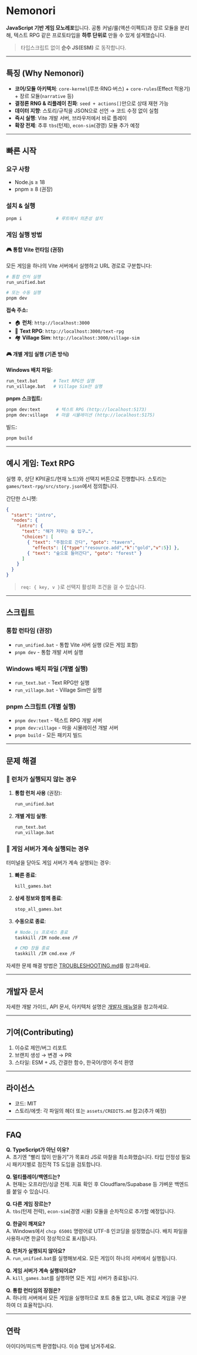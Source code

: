 # Nemonori

**JavaScript 기반 게임 모노레포**입니다. 공통 커널/룰(액션·이펙트)과 장르 모듈을 분리해, 텍스트 RPG 같은 프로토타입을 **하루 단위로** 만들 수 있게 설계했습니다.

> 타입스크립트 없이 **순수 JS(ESM)** 로 동작합니다.

---

## 특징 (Why Nemonori)

- **코어/모듈 아키텍처**: `core-kernel`(루프·RNG·버스) + `core-rules`(Effect 적용기) + 장르 모듈(`narrative` 등)
- **결정론 RNG & 리플레이 친화**: `seed + actions[]`만으로 상태 재현 가능
- **데이터 지향**: 스토리/규칙을 JSON으로 선언 → 코드 수정 없이 실험
- **즉시 실행**: Vite 개발 서버, 브라우저에서 바로 플레이
- **확장 전제**: 추후 `tbs`(턴제), `econ-sim`(경영) 모듈 추가 예정

---

## 빠른 시작

### 요구 사항

- Node.js ≥ 18
- pnpm ≥ 8 (권장)

### 설치 & 실행

```bash
pnpm i             # 루트에서 의존성 설치
```

### 게임 실행 방법

#### 🎮 **통합 Vite 런타임 (권장)**

모든 게임을 하나의 Vite 서버에서 실행하고 URL 경로로 구분합니다:

```bash
# 통합 런처 실행
run_unified.bat

# 또는 수동 실행
pnpm dev
```

**접속 주소:**
- 🏠 **런처**: `http://localhost:3000`
- 📖 **Text RPG**: `http://localhost:3000/text-rpg`
- 🏘️ **Village Sim**: `http://localhost:3000/village-sim`

#### 🎮 개별 게임 실행 (기존 방식)

**Windows 배치 파일:**
```bash
run_text.bat      # Text RPG만 실행
run_village.bat   # Village Sim만 실행
```

**pnpm 스크립트:**
```bash
pnpm dev:text      # 텍스트 RPG (http://localhost:5173)
pnpm dev:village   # 마을 시뮬레이션 (http://localhost:5175)
```

빌드:

```bash
pnpm build
```

---

## 예시 게임: Text RPG

실행 후, 상단 KPI(골드/현재 노드)와 선택지 버튼으로 진행합니다. 스토리는 `games/text-rpg/src/story.json`에서 정의합니다.

간단한 스니펫:

```json
{
  "start": "intro",
  "nodes": {
    "intro": {
      "text": "해가 저무는 숲 입구…",
      "choices": [
        { "text": "주점으로 간다", "goto": "tavern",
          "effects": [{"type":"resource.add","k":"gold","v":5}] },
        { "text": "숲으로 들어간다", "goto": "forest" }
      ]
    }
  }
}
```

> `req: { key, v }`로 선택지 활성화 조건을 걸 수 있습니다.

---

## 스크립트

### 통합 런타임 (권장)
- `run_unified.bat` - 통합 Vite 서버 실행 (모든 게임 포함)
- `pnpm dev` - 통합 개발 서버 실행

### Windows 배치 파일 (개별 실행)
- `run_text.bat` - Text RPG만 실행
- `run_village.bat` - Village Sim만 실행

### pnpm 스크립트 (개별 실행)
- `pnpm dev:text` - 텍스트 RPG 개발 서버
- `pnpm dev:village` - 마을 시뮬레이션 개발 서버
- `pnpm build` - 모든 패키지 빌드

---

## 문제 해결

### 🚨 런처가 실행되지 않는 경우

1. **통합 런처 사용** (권장):
   ```bash
   run_unified.bat
   ```

2. **개별 게임 실행**:
   ```bash
   run_text.bat
   run_village.bat
   ```

### 🛑 게임 서버가 계속 실행되는 경우

터미널을 닫아도 게임 서버가 계속 실행되는 경우:

1. **빠른 종료**:
   ```bash
   kill_games.bat
   ```

2. **상세 정보와 함께 종료**:
   ```bash
   stop_all_games.bat
   ```

3. **수동으로 종료**:
   ```bash
   # Node.js 프로세스 종료
   taskkill /IM node.exe /F
   
   # CMD 창들 종료
   taskkill /IM cmd.exe /F
   ```

자세한 문제 해결 방법은 [TROUBLESHOOTING.md](TROUBLESHOOTING.md)를 참고하세요.

---

## 개발자 문서

자세한 개발 가이드, API 문서, 아키텍처 설명은 [개발자 매뉴얼](doc/manual.md)을 참고하세요.

---

## 기여(Contributing)

1. 이슈로 제안/버그 리포트
2. 브랜치 생성 → 변경 → PR
3. 스타일: ESM + JS, 간결한 함수, 한국어/영어 주석 환영

---

## 라이선스

- 코드: MIT
- 스토리/에셋: 각 파일의 헤더 또는 `assets/CREDITS.md` 참고(추가 예정)

---

## FAQ

**Q. TypeScript가 아닌 이유?**\
A. 초기엔 "빨리 많이 만들기"가 목표라 JS로 마찰을 최소화했습니다. 타입 안정성 필요 시 패키지별로 점진적 TS 도입을 검토합니다.

**Q. 멀티플레이/백엔드는?**\
A. 현재는 오프라인/싱글 전제. 지표 확인 후 Cloudflare/Supabase 등 가벼운 백엔드를 붙일 수 있습니다.

**Q. 다른 게임 장르는?**\
A. `tbs`(턴제 전략), `econ-sim`(경영 시뮬) 모듈을 순차적으로 추가할 예정입니다.

**Q. 한글이 깨져요?**\
A. Windows에서 `chcp 65001` 명령어로 UTF-8 인코딩을 설정했습니다. 배치 파일을 사용하시면 한글이 정상적으로 표시됩니다.

**Q. 런처가 실행되지 않아요?**\
A. `run_unified.bat`를 실행해보세요. 모든 게임이 하나의 서버에서 실행됩니다.

**Q. 게임 서버가 계속 실행되어요?**\
A. `kill_games.bat`를 실행하면 모든 게임 서버가 종료됩니다.

**Q. 통합 런타임의 장점은?**\
A. 하나의 서버에서 모든 게임을 실행하므로 포트 충돌 없고, URL 경로로 게임을 구분하여 더 효율적입니다.

---

## 연락

아이디어/피드백 환영합니다. 이슈 탭에 남겨주세요.

